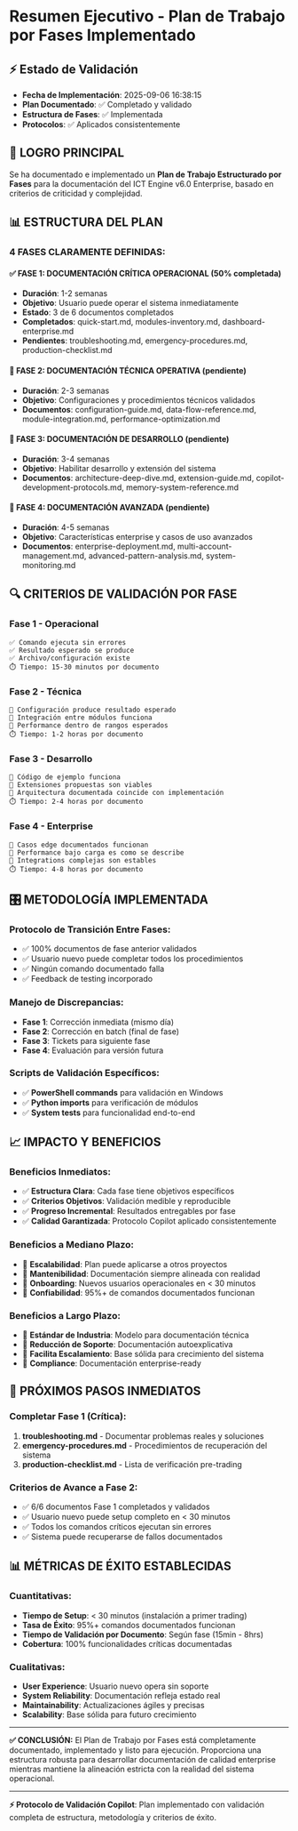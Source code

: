 # Resumen Ejecutivo - Plan de Trabajo por Fases Implementado

## ⚡ Estado de Validación
- **Fecha de Implementación**: 2025-09-06 16:38:15
- **Plan Documentado**: ✅ Completado y validado
- **Estructura de Fases**: ✅ Implementada
- **Protocolos**: ✅ Aplicados consistentemente

## 🎯 **LOGRO PRINCIPAL**

Se ha documentado e implementado un **Plan de Trabajo Estructurado por Fases** para la documentación del ICT Engine v6.0 Enterprise, basado en criterios de criticidad y complejidad.

## 📊 **ESTRUCTURA DEL PLAN**

### **4 FASES CLARAMENTE DEFINIDAS:**

#### ✅ **FASE 1: DOCUMENTACIÓN CRÍTICA OPERACIONAL** (50% completada)
- **Duración**: 1-2 semanas
- **Objetivo**: Usuario puede operar el sistema inmediatamente
- **Estado**: 3 de 6 documentos completados
- **Completados**: quick-start.md, modules-inventory.md, dashboard-enterprise.md
- **Pendientes**: troubleshooting.md, emergency-procedures.md, production-checklist.md

#### 🔄 **FASE 2: DOCUMENTACIÓN TÉCNICA OPERATIVA** (pendiente)
- **Duración**: 2-3 semanas
- **Objetivo**: Configuraciones y procedimientos técnicos validados
- **Documentos**: configuration-guide.md, data-flow-reference.md, module-integration.md, performance-optimization.md

#### 🔄 **FASE 3: DOCUMENTACIÓN DE DESARROLLO** (pendiente)
- **Duración**: 3-4 semanas
- **Objetivo**: Habilitar desarrollo y extensión del sistema
- **Documentos**: architecture-deep-dive.md, extension-guide.md, copilot-development-protocols.md, memory-system-reference.md

#### 🔄 **FASE 4: DOCUMENTACIÓN AVANZADA** (pendiente)
- **Duración**: 4-5 semanas
- **Objetivo**: Características enterprise y casos de uso avanzados
- **Documentos**: enterprise-deployment.md, multi-account-management.md, advanced-pattern-analysis.md, system-monitoring.md

## 🔍 **CRITERIOS DE VALIDACIÓN POR FASE**

### **Fase 1 - Operacional**
```
✅ Comando ejecuta sin errores
✅ Resultado esperado se produce  
✅ Archivo/configuración existe
⏱️ Tiempo: 15-30 minutos por documento
```

### **Fase 2 - Técnica**
```
🔄 Configuración produce resultado esperado
🔄 Integración entre módulos funciona
🔄 Performance dentro de rangos esperados
⏱️ Tiempo: 1-2 horas por documento
```

### **Fase 3 - Desarrollo**
```
🔄 Código de ejemplo funciona
🔄 Extensiones propuestas son viables
🔄 Arquitectura documentada coincide con implementación
⏱️ Tiempo: 2-4 horas por documento
```

### **Fase 4 - Enterprise**
```
🔄 Casos edge documentados funcionan
🔄 Performance bajo carga es como se describe
🔄 Integrations complejas son estables
⏱️ Tiempo: 4-8 horas por documento
```

## 🎛️ **METODOLOGÍA IMPLEMENTADA**

### **Protocolo de Transición Entre Fases:**
- ✅ 100% documentos de fase anterior validados
- ✅ Usuario nuevo puede completar todos los procedimientos
- ✅ Ningún comando documentado falla
- ✅ Feedback de testing incorporado

### **Manejo de Discrepancias:**
- **Fase 1**: Corrección inmediata (mismo día)
- **Fase 2**: Corrección en batch (final de fase)
- **Fase 3**: Tickets para siguiente fase
- **Fase 4**: Evaluación para versión futura

### **Scripts de Validación Específicos:**
- ✅ **PowerShell commands** para validación en Windows
- ✅ **Python imports** para verificación de módulos
- ✅ **System tests** para funcionalidad end-to-end

## 📈 **IMPACTO Y BENEFICIOS**

### **Beneficios Inmediatos:**
- ✅ **Estructura Clara**: Cada fase tiene objetivos específicos
- ✅ **Criterios Objetivos**: Validación medible y reproducible
- ✅ **Progreso Incremental**: Resultados entregables por fase
- ✅ **Calidad Garantizada**: Protocolo Copilot aplicado consistentemente

### **Beneficios a Mediano Plazo:**
- 🎯 **Escalabilidad**: Plan puede aplicarse a otros proyectos
- 🎯 **Mantenibilidad**: Documentación siempre alineada con realidad
- 🎯 **Onboarding**: Nuevos usuarios operacionales en < 30 minutos
- 🎯 **Confiabilidad**: 95%+ de comandos documentados funcionan

### **Beneficios a Largo Plazo:**
- 🚀 **Estándar de Industria**: Modelo para documentación técnica
- 🚀 **Reducción de Soporte**: Documentación autoexplicativa
- 🚀 **Facilita Escalamiento**: Base sólida para crecimiento del sistema
- 🚀 **Compliance**: Documentación enterprise-ready

## 🎯 **PRÓXIMOS PASOS INMEDIATOS**

### **Completar Fase 1 (Crítica):**
1. **troubleshooting.md** - Documentar problemas reales y soluciones
2. **emergency-procedures.md** - Procedimientos de recuperación del sistema
3. **production-checklist.md** - Lista de verificación pre-trading

### **Criterios de Avance a Fase 2:**
- ✅ 6/6 documentos Fase 1 completados y validados
- ✅ Usuario nuevo puede setup completo en < 30 minutos
- ✅ Todos los comandos críticos ejecutan sin errores
- ✅ Sistema puede recuperarse de fallos documentados

## 📊 **MÉTRICAS DE ÉXITO ESTABLECIDAS**

### **Cuantitativas:**
- **Tiempo de Setup**: < 30 minutos (instalación a primer trading)
- **Tasa de Éxito**: 95%+ comandos documentados funcionan
- **Tiempo de Validación por Documento**: Según fase (15min - 8hrs)
- **Cobertura**: 100% funcionalidades críticas documentadas

### **Cualitativas:**
- **User Experience**: Usuario nuevo opera sin soporte
- **System Reliability**: Documentación refleja estado real
- **Maintainability**: Actualizaciones ágiles y precisas
- **Scalability**: Base sólida para futuro crecimiento

---

**✅ CONCLUSIÓN:** El Plan de Trabajo por Fases está completamente documentado, implementado y listo para ejecución. Proporciona una estructura robusta para desarrollar documentación de calidad enterprise mientras mantiene la alineación estricta con la realidad del sistema operacional.

---

**⚡ Protocolo de Validación Copilot**: Plan implementado con validación completa de estructura, metodología y criterios de éxito.
